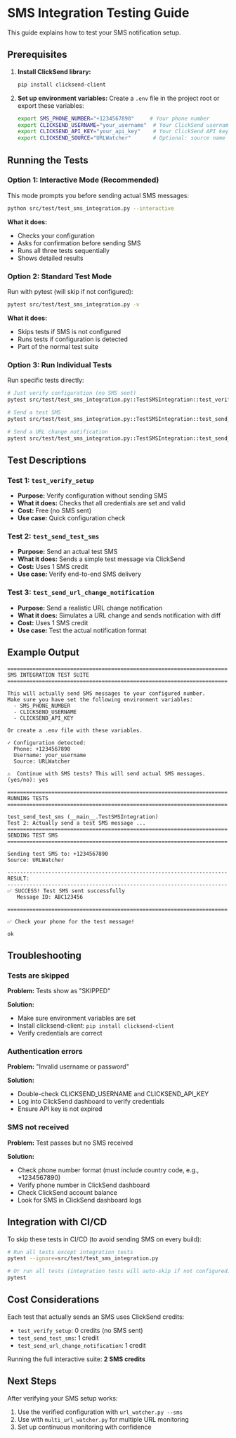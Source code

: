 # SMS Integration Testing Guide

This guide explains how to test your SMS notification setup.

## Prerequisites

1. **Install ClickSend library:**
   ```bash
   pip install clicksend-client
   ```

2. **Set up environment variables:**
   Create a `.env` file in the project root or export these variables:
   ```bash
   export SMS_PHONE_NUMBER="+1234567890"     # Your phone number
   export CLICKSEND_USERNAME="your_username"  # Your ClickSend username
   export CLICKSEND_API_KEY="your_api_key"    # Your ClickSend API key
   export CLICKSEND_SOURCE="URLWatcher"       # Optional: source name
   ```

## Running the Tests

### Option 1: Interactive Mode (Recommended)

This mode prompts you before sending actual SMS messages:

```bash
python src/test/test_sms_integration.py --interactive
```

**What it does:**

- Checks your configuration
- Asks for confirmation before sending SMS
- Runs all three tests sequentially
- Shows detailed results

### Option 2: Standard Test Mode

Run with pytest (will skip if not configured):

```bash
pytest src/test/test_sms_integration.py -v
```

**What it does:**

- Skips tests if SMS is not configured
- Runs tests if configuration is detected
- Part of the normal test suite

### Option 3: Run Individual Tests

Run specific tests directly:

```bash
# Just verify configuration (no SMS sent)
pytest src/test/test_sms_integration.py::TestSMSIntegration::test_verify_setup -v

# Send a test SMS
pytest src/test/test_sms_integration.py::TestSMSIntegration::test_send_test_sms -v

# Send a URL change notification
pytest src/test/test_sms_integration.py::TestSMSIntegration::test_send_url_change_notification -v
```

## Test Descriptions

### Test 1: `test_verify_setup`

- **Purpose:** Verify configuration without sending SMS
- **What it does:** Checks that all credentials are set and valid
- **Cost:** Free (no SMS sent)
- **Use case:** Quick configuration check

### Test 2: `test_send_test_sms`

- **Purpose:** Send an actual test SMS
- **What it does:** Sends a simple test message via ClickSend
- **Cost:** Uses 1 SMS credit
- **Use case:** Verify end-to-end SMS delivery

### Test 3: `test_send_url_change_notification`

- **Purpose:** Send a realistic URL change notification
- **What it does:** Simulates a URL change and sends notification with diff
- **Cost:** Uses 1 SMS credit
- **Use case:** Test the actual notification format

## Example Output

```
======================================================================
SMS INTEGRATION TEST SUITE
======================================================================

This will actually send SMS messages to your configured number.
Make sure you have set the following environment variables:
  - SMS_PHONE_NUMBER
  - CLICKSEND_USERNAME
  - CLICKSEND_API_KEY

Or create a .env file with these variables.

✓ Configuration detected:
  Phone: +1234567890
  Username: your_username
  Source: URLWatcher

⚠️  Continue with SMS tests? This will send actual SMS messages. (yes/no): yes

======================================================================
RUNNING TESTS
======================================================================

test_send_test_sms (__main__.TestSMSIntegration)
Test 2: Actually send a test SMS message ...
======================================================================
SENDING TEST SMS
======================================================================

Sending test SMS to: +1234567890
Source: URLWatcher

----------------------------------------------------------------------
RESULT:
----------------------------------------------------------------------
✅ SUCCESS! Test SMS sent successfully
   Message ID: ABC123456

======================================================================

✅ Check your phone for the test message!

ok
```

## Troubleshooting

### Tests are skipped

**Problem:** Tests show as "SKIPPED"

**Solution:**

- Make sure environment variables are set
- Install clicksend-client: `pip install clicksend-client`
- Verify credentials are correct

### Authentication errors

**Problem:** "Invalid username or password"

**Solution:**

- Double-check CLICKSEND_USERNAME and CLICKSEND_API_KEY
- Log into ClickSend dashboard to verify credentials
- Ensure API key is not expired

### SMS not received

**Problem:** Test passes but no SMS received

**Solution:**

- Check phone number format (must include country code, e.g., +1234567890)
- Verify phone number in ClickSend dashboard
- Check ClickSend account balance
- Look for SMS in ClickSend dashboard logs

## Integration with CI/CD

To skip these tests in CI/CD (to avoid sending SMS on every build):

```bash
# Run all tests except integration tests
pytest --ignore=src/test/test_sms_integration.py

# Or run all tests (integration tests will auto-skip if not configured)
pytest
```

## Cost Considerations

Each test that actually sends an SMS uses ClickSend credits:

- `test_verify_setup`: 0 credits (no SMS sent)
- `test_send_test_sms`: 1 credit
- `test_send_url_change_notification`: 1 credit

Running the full interactive suite: **2 SMS credits**

## Next Steps

After verifying your SMS setup works:

1. Use the verified configuration with `url_watcher.py --sms`
2. Use with `multi_url_watcher.py` for multiple URL monitoring
3. Set up continuous monitoring with confidence
